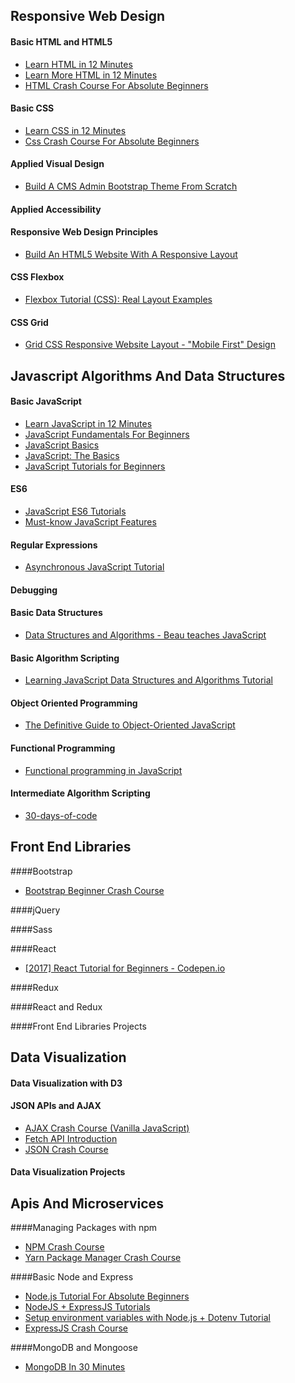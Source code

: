 ## Responsive Web Design

#### Basic HTML and HTML5
- [Learn HTML in 12 Minutes](https://www.youtube.com/watch?v=bWPMSSsVdPk&feature=youtu.be)
- [Learn More HTML in 12 Minutes](https://www.youtube.com/watch?v=KJ13lX20FqU&feature=youtu.be)
- [HTML Crash Course For Absolute Beginners](https://www.youtube.com/watch?v=UB1O30fR-EE)

#### Basic CSS
- [Learn CSS in 12 Minutes](https://www.youtube.com/watch?v=0afZj1G0BIE&feature=youtu.be)
- [Css Crash Course For Absolute Beginners](https://www.youtube.com/watch?v=yfoY53QXEnI)


#### Applied Visual Design
- [Build A CMS Admin Bootstrap Theme From Scratch](https://www.youtube.com/watch?v=pXbEcGUtHgo&feature=youtu.be)

#### Applied Accessibility


#### Responsive Web Design Principles
- [Build An HTML5 Website With A Responsive Layout](https://www.youtube.com/watch?v=Wm6CUkswsNw&feature=youtu.be)

#### CSS Flexbox
- [Flexbox Tutorial (CSS): Real Layout Examples](https://www.youtube.com/watch?v=k32voqQhODc)

#### CSS Grid
- [Grid CSS Responsive Website Layout - "Mobile First" Design](https://www.youtube.com/watch?v=M3qBpPw77qo)


## Javascript Algorithms And Data Structures


#### Basic JavaScript
- [Learn JavaScript in 12 Minutes](https://www.youtube.com/watch?v=Ukg_U3CnJWI)
- [JavaScript Fundamentals For Beginners](https://www.youtube.com/watch?v=vEROU2XtPR8)
- [JavaScript Basics](https://www.youtube.com/playlist?list=PLWKjhJtqVAbk2qRZtWSzCIN38JC_NdhW5)
- [JavaScript: The Basics](https://www.youtube.com/playlist?list=PL478wQWRhpfa1aPYzB_CzhJ-vFQ7BCeZS)
- [JavaScript Tutorials for Beginners](https://www.youtube.com/playlist?list=PL4cUxeGkcC9i9Ae2D9Ee1RvylH38dKuET)

#### ES6
- [JavaScript ES6 Tutorials](https://www.youtube.com/playlist?list=PL4cUxeGkcC9gKfw25slm4CUDUcM_sXdml)
- [Must-know JavaScript Features](https://www.youtube.com/playlist?list=PL0zVEGEvSaeHJppaRLrqjeTPnCH6vw-sm)

#### Regular Expressions
- [Asynchronous JavaScript Tutorial](https://www.youtube.com/playlist?list=PL4cUxeGkcC9jAhrjtZ9U93UMIhnCc44MH)

#### Debugging

#### Basic Data Structures
- [Data Structures and Algorithms - Beau teaches JavaScript](https://www.youtube.com/playlist?list=PLWKjhJtqVAbkso-IbgiiP48n-O-JQA9PJ)

#### Basic Algorithm Scripting
- [Learning JavaScript Data Structures and Algorithms Tutorial](https://www.youtube.com/playlist?list=PLTgRMOcmRb3Mkd4ZrlQy2RMbdxsI8aKFJ)

#### Object Oriented Programming
- [The Definitive Guide to Object-Oriented JavaScript](https://www.youtube.com/watch?v=PMfcsYzj-9M)

#### Functional Programming
- [Functional programming in JavaScript](https://www.youtube.com/playlist?list=PL0zVEGEvSaeEd9hlmCXrk5yUyqUag-n84)

#### Intermediate Algorithm Scripting
- [30-days-of-code](https://www.hackerrank.com/domains/tutorials/30-days-of-code)


## Front End Libraries


####Bootstrap
- [Bootstrap Beginner Crash Course](https://www.youtube.com/watch?v=5GcQtLDGXy8&feature=youtu.be)

####jQuery

####Sass

####React
- [[2017] React Tutorial for Beginners - Codepen.io](https://www.youtube.com/watch?v=ZnRFerIP8aA)

####Redux

####React and Redux

####Front End Libraries Projects


## Data Visualization


#### Data Visualization with D3

#### JSON APIs and AJAX
- [AJAX Crash Course (Vanilla JavaScript)](https://www.youtube.com/watch?v=82hnvUYY6QA)
- [Fetch API Introduction](https://www.youtube.com/watch?v=Oive66jrwBs)
- [JSON Crash Course](https://www.youtube.com/watch?v=wI1CWzNtE-M)

#### Data Visualization Projects


## Apis And Microservices


####Managing Packages with npm
- [NPM Crash Course](https://www.youtube.com/watch?v=jHDhaSSKmB0)
- [Yarn Package Manager Crash Course](https://www.youtube.com/watch?v=g9_6KmiBISk)

####Basic Node and Express
- [Node.js Tutorial For Absolute Beginners](https://www.youtube.com/watch?v=U8XF6AFGqlc)
- [NodeJS + ExpressJS Tutorials](https://www.youtube.com/playlist?list=PLYxzS__5yYQmHbpKMARP04F344zYRX91I)
- [Setup environment variables with Node.js + Dotenv Tutorial](https://www.youtube.com/watch?v=zDup0I2VGmk)
- [ExpressJS Crash Course](https://www.youtube.com/watch?v=gnsO8-xJ8rs)

####MongoDB and Mongoose
- [MongoDB In 30 Minutes](https://www.youtube.com/watch?v=pWbMrx5rVBE)